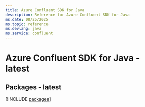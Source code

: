 ```yaml
---
title: Azure Confluent SDK for Java
description: Reference for Azure Confluent SDK for Java
ms.date: 08/25/2025
ms.topic: reference
ms.devlang: java
ms.service: confluent
---
```

# Azure Confluent SDK for Java - latest
## Packages - latest
[!INCLUDE [packages](confluent-index.md)]